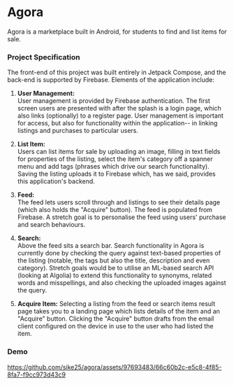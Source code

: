 # Agora
Agora is a marketplace built in Android, for students to find and list items for sale.

### Project Specification
The front-end of this project was built entirely in Jetpack Compose, and the back-end is supported by Firebase. Elements of the application include:
1. **User Management:**   
   User management is provided by Firebase authentication. The first screen users are presented with after the splash is a login page, which also links (optionally) to a register page. User management is important for access, but also for functionality within the application-- in linking listings and purchases to particular users.
 
3. **List Item:**  
   Users can list items for sale by uploading an image, filling in text fields for properties of the listing, select the item's category off a spanner menu and add tags (phrases which drive our search functionality). Saving the listing uploads it to Firebase which, has we said, provides this application's backend.
   
4. **Feed:**  
   The feed lets users scroll through and listings to see their details page (which also holds the "Acquire" button). The feed is populated from Firebase. A stretch goal is to personalise the feed using users' purchase and search behaviours.
   
5. **Search:**  
   Above the feed sits a search bar. Search functionality in Agora is currently done by checking the query against text-based properties of the listing (notable, the tags but also the title, description and even category). Stretch goals would be to utilise an ML-based search API (looking at Algolia) to extend this functionality to synonyms, related words and misspellings, and also checking the uploaded images against the query.
   
6. **Acquire Item:**
   Selecting a listing from the feed or search items result page takes you to a landing page which lists details of the item and an "Acquire" button. Clicking the "Acquire" button drafts from the email client configured on the device in use to the user who had listed the item.

### Demo
https://github.com/sike25/agora/assets/97693483/66c60b2c-e5c8-4f85-8fa7-f9cc973d43c9

   
